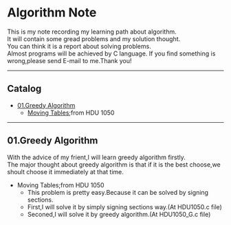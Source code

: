 # Algorithm Note
This is my note recording my learning path about algorithm.  
It will contain some gread problems and my solution thought.  
You can think it is a report about solving problems.  
Almost programs will be achieved by C language. 
If you find something is wrong,please send E-mail to me.Thank you!
****
## Catalog
* [01.Greedy Algorithm](https://github.com/AuthurExcalbern/AlgorithmNote/tree/master/Greedy_Algorithm)
    * [Moving Tables](http://acm.hdu.edu.cn/showproblem.php?pid=1050);from HDU 1050
****

01.Greedy Algorithm
----------------------
With the advice of my frient,I will learn greedy algorithm firstly.  
The major thought about greedy algorithm is that if it is the best choose,we shoult choose it immediately at that time.

* Moving Tables;from HDU 1050
    * This problem is pretty easy.Because it can be solved by signing sections.  
    * First,I will solve it by simply signing sections way.(At HDU1050.c file)
    * Seconed,I will solve it by greedy algorithm.(At HDU1050_G.c file)

